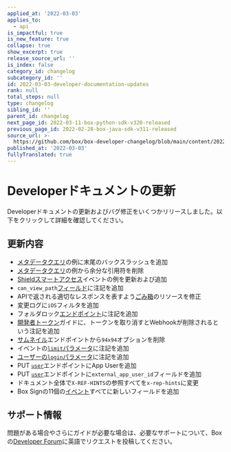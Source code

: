 ```yaml
---
applied_at: '2022-03-03'
applies_to:
  - api
is_impactful: true
is_new_feature: true
collapse: true
show_excerpt: true
release_source_url: ''
is_index: false
category_id: changelog
subcategory_id: ''
id: 2022-03-03-developer-documentation-updates
rank: null
total_steps: null
type: changelog
sibling_id: ''
parent_id: changelog
next_page_id: 2022-03-11-box-python-sdk-v320-released
previous_page_id: 2022-02-28-box-java-sdk-v311-released
source_url: >-
  https://github.com/box/box-developer-changelog/blob/main/content/2022/03-03-developer-documentation-updates.md
published_at: '2022-03-03'
fullyTranslated: true
---
```

# Developerドキュメントの更新

Developerドキュメントの更新およびバグ修正をいくつかリリースしました。以下をクリックして詳細を確認してください。

<!-- more -->

## 更新内容

* [メタデータクエリ][mq]の例に末尾のバックスラッシュを追加
* [メタデータクエリ][mq]の例から余分な引用符を削除
* [Shieldスマートアクセス][shield]イベントの例を更新および追加
* `can_view_path`[フィールド][collab]に注記を追加
* APIで返される適切なレスポンスを表すよう[ごみ箱][trash]のリソースを修正
* 変更ログに`iOS`フィルタを追加
* フォルダロック[エンドポイント][folder-lock]に注記を追加
* [開発者トークン][dt]ガイドに、トークンを取り消すとWebhookが削除されるという注記を追加
* [サムネイル][tn]エンドポイントから`94x94`オプションを削除
* イベントの[`limit`パラメータ][ge]に注記を追加
* [ユーザーの`login`パラメータ][ue]に注記を追加
* PUT [`user`][ue]エンドポイントにApp Userを追加
* PUT [`user`][ue]エンドポイントに`external_app_user_id`フィールドを追加
* ドキュメント全体で`X-REF-HINTS`の参照すべてを`x-rep-hints`に変更
* Box Signの11個の[イベント][sign]すべてに新しいフィールドを追加

## サポート情報

問題がある場合やさらにガイドが必要な場合は、必要なサポートについて、Boxの[Developer Forum][1]に英語でリクエストを投稿してください。

[1]: https://support.box.com/hc/en-us/community/topics/360001932973-Platform-and-Developer-Forum

[mq]: g://metadata/queries/create

[shield]: g://events/event-triggers/shield-alert-events/#smart-access

[collab]: e://post-collaborations/#param-can_view_path

[trash]: e://get-folders-id-trash

[folder-lock]: r://folder-lock

[dt]: g://authentication/tokens/developer-tokens

[tn]: e://get-files-id-thumbnail-id

[ge]: e://get-events/#param-limit

[ue]: e://put-users-id/#param-login

[sign]: g://events/event-triggers/sign-events

